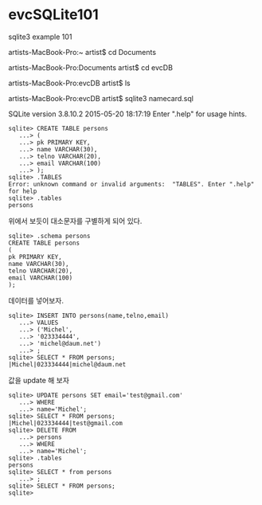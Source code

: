# evcSQLite101
sqlite3 example 101


artists-MacBook-Pro:~ artist$ cd Documents
 
artists-MacBook-Pro:Documents artist$ cd evcDB

artists-MacBook-Pro:evcDB artist$ ls

artists-MacBook-Pro:evcDB artist$ sqlite3 namecard.sql

SQLite version 3.8.10.2 2015-05-20 18:17:19
Enter ".help" for usage hints.

```sqlite
sqlite> CREATE TABLE persons
   ...> (
   ...> pk PRIMARY KEY,
   ...> name VARCHAR(30),
   ...> telno VARCHAR(20),
   ...> email VARCHAR(100)
   ...> );
sqlite> .TABLES
Error: unknown command or invalid arguments:  "TABLES". Enter ".help" for help
sqlite> .tables
persons
```
위에서 보듯이 대소문자를 구별하게 되어 있다.

```sqlite
sqlite> .schema persons
CREATE TABLE persons
(
pk PRIMARY KEY,
name VARCHAR(30),
telno VARCHAR(20),
email VARCHAR(100)
);
```

데이터를 넣어보자.
```sqlite
sqlite> INSERT INTO persons(name,telno,email)
   ...> VALUES
   ...> ('Michel',
   ...> '023334444',
   ...> 'michel@daum.net')
   ...> ;
sqlite> SELECT * FROM persons;
|Michel|023334444|michel@daum.net
```
값을 update 해 보자
```sqlite
sqlite> UPDATE persons SET email='test@gmail.com' 
   ...> WHERE
   ...> name='Michel';
sqlite> SELECT * FROM persons;
|Michel|023334444|test@gmail.com
sqlite> DELETE FROM
   ...> persons
   ...> WHERE
   ...> name='Michel';
sqlite> .tables
persons
sqlite> SELECT * from persons
   ...> ;
sqlite> SELECT * FROM persons;
sqlite> 
```
